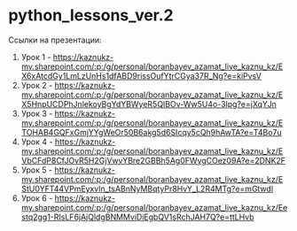 # python_lessons_ver.2

Ссылки на презентации:
  1) Урок 1 - https://kaznukz-my.sharepoint.com/:p:/g/personal/boranbayev_azamat_live_kaznu_kz/EX6xAtcdGy1LmLzUnHs1dfABD9rissOufYtrCGya37R_Ng?e=kiPvsV
  2) Урок 2 - https://kaznukz-my.sharepoint.com/:p:/g/personal/boranbayev_azamat_live_kaznu_kz/EX5HnpUCDPhJnlekoyBgYdYBWyeR5QIBOv-Ww5U4o-3lpg?e=jXqYJn
  3) Урок 3 - https://kaznukz-my.sharepoint.com/:p:/g/personal/boranbayev_azamat_live_kaznu_kz/ETOHAB4GQFxGmjYYgWeOr50B6akg5d6SIcqy5cQh9hAwTA?e=T4Bo7u
  4) Урок 4 - https://kaznukz-my.sharepoint.com/:p:/g/personal/boranbayev_azamat_live_kaznu_kz/EVbCFdP8CfJOvR5H2GjVwvYBre2GBBh5Ag0FWygCOez09A?e=2DNK2F
  5) Урок 5 - https://kaznukz-my.sharepoint.com/:p:/g/personal/boranbayev_azamat_live_kaznu_kz/EStU0YFT44VPmEyxvln_tsABnNyMBqtyPr8HvY_L2R4MTg?e=mGtwdl
  6) Урок 6 - https://kaznukz-my.sharepoint.com/:p:/g/personal/boranbayev_azamat_live_kaznu_kz/Eestq2gg1-RIsLF6jAjQldgBNMMviDiEgbQV1sRchJAH7Q?e=ttLHvb
